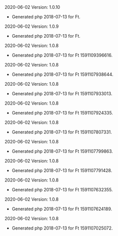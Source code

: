 2020-06-02 Version: 1.0.10
- Generated php 2018-07-13 for Ft.

2020-06-02 Version: 1.0.9
- Generated php 2018-07-13 for Ft.

2020-06-02 Version: 1.0.8
- Generated php 2018-07-13 for Ft 1591109396616.

2020-06-02 Version: 1.0.8
- Generated php 2018-07-13 for Ft 1591107938644.

2020-06-02 Version: 1.0.8
- Generated php 2018-07-13 for Ft 1591107933013.

2020-06-02 Version: 1.0.8
- Generated php 2018-07-13 for Ft 1591107924335.

2020-06-02 Version: 1.0.8
- Generated php 2018-07-13 for Ft 1591107807331.

2020-06-02 Version: 1.0.8
- Generated php 2018-07-13 for Ft 1591107799863.

2020-06-02 Version: 1.0.8
- Generated php 2018-07-13 for Ft 1591107791428.

2020-06-02 Version: 1.0.8
- Generated php 2018-07-13 for Ft 1591107632355.

2020-06-02 Version: 1.0.8
- Generated php 2018-07-13 for Ft 1591107624189.

2020-06-02 Version: 1.0.8
- Generated php 2018-07-13 for Ft 1591107025072.


